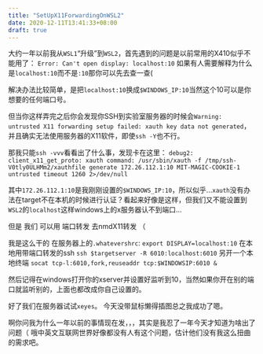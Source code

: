 ```yaml
---
title: "SetUpX11ForwardingOnWSL2"
date: 2020-12-11T13:41:33+08:00
draft: true
---
```


大约一年以前我从`WSL1`“升级”到`WSL2`，首先遇到的问题是以前常用的X410似乎不能用了：
`Error: Can't open display: localhost:10`
如果有人需要解释为什么是`localhost:10`而不是`:10`那你可以先去查一查\(

解决办法比较简单，是把`localhost:10`换成`$WINDOWS_IP:10`当然这个10可以是你想要的任何端口号。

但当你这样弄完之后你会发现你SSH到实验室服务器的时候会`Warning: untrusted X11 forwarding setup failed: xauth key data not generated`，并且确实无法使用服务器的X11软件，即使`ssh -Y`也不行。

那我只能`ssh -vvv`看看出了什么事，发现卡在这里：
`debug2: client_x11_get_proto: xauth command: /usr/sbin/xauth -f /tmp/ssh-V0tly0ULHMm2/xauthfile generate 172.26.112.1:10 MIT-MAGIC-COOKIE-1 untrusted timeout 1260 2>/dev/null`

其中`172.26.112.1:10`是我刚刚设置的`$WINDOWS_IP:10`，所以似乎...`xauth`没有办法在target不在本机的时候进行认证？看起来好像是这样，但我们又不能设置到`WSL2`的`localhost`这样windows上的x服务器认不到端口...

但是
我们
可以用
端口转发
去nmdX11转发
（

我是这么干的
在服务器上的`.whatevershrc`:
`export DISPLAY=localhost:10`
在本地用带端口转发的ssh
`ssh $targetserver -R 6010:localhost:6010`
另开一个本地终端
`socat tcp-l:6010,fork,reuseaddr tcp:$WINDOWSIP:6010 &`

然后记得在windows打开你的xserver并设置好监听到10，当然如果你开在别的端口就监听别的，上面也都改成你自己设置的。

好了我们在服务器试试`xeyes`。
今天没带鼠标懒得插图总之我成功了嗯。

啊你问我为什么一年以前的事情现在发，，，其实是我忍了一年今天才知道为啥出了问题（
哦中英文互联网世界好像都没有人有这个问题，估计他们没有我这么扭曲的需求吧。
